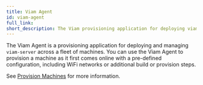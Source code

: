 ```yaml
---
title: Viam Agent
id: viam-agent
full_link:
short_description: The Viam provisioning application for deploying viam-server.
---
```


The Viam Agent is a provisioning application for deploying and managing `viam-server` across a fleet of machines.
You can use the Viam Agent to provision a machine as it first comes online with a pre-defined configuration, including WiFi networks or additional build or provision steps.

See [Provision Machines](/app/fleet/provision/) for more information.
